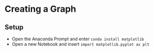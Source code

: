 # Creating a Graph

## Setup
- Open the Anaconda Prompt and enter `conda install matplotlib`
- Open a new Notebook and insert `import matplotlib.pyplot as plt`


